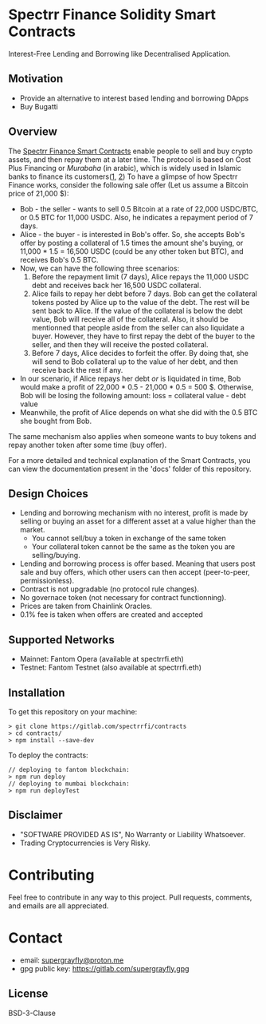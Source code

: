 # Spectrr Finance Solidity Smart Contracts

Interest-Free Lending and Borrowing like Decentralised Application.

## Motivation

- Provide an alternative to interest based lending and borrowing DApps
- Buy Bugatti

## Overview

The <a target="_blank" href="https://ftmscan.com/address/0x60F15A77c39C75918c673b64772dd7849B0b8aAa">Spectrr Finance Smart Contracts</a> enable people to sell and buy crypto assets, and then repay them at a later time.
The protocol is based on Cost Plus Financing or *Murabaha* (in arabic), which is widely used in Islamic banks to finance its customers([1](https://www.investopedia.com/articles/07/islamic_investing.asp), [2](https://www.gfmag.com/topics/blogs/what-products-does-islamic-finance-offer)) 
To have a glimpse of how Spectrr Finance works, consider the following sale offer (Let us assume a Bitcoin price of 21,000 $):

- Bob - the seller - wants to sell 0.5 Bitcoin at a rate of 22,000 USDC/BTC, or 0.5 BTC for 11,000 USDC. 
Also, he indicates a repayment period of 7 days.
- Alice - the buyer - is interested in Bob's offer. So, she accepts Bob's offer by posting a collateral of 1.5 times the amount she's buying, or 11,000 * 1.5 = 16,500 USDC (could be any other token but BTC), and receives Bob's 0.5 BTC.
- Now, we can have the following three scenarios:
	1. Before the repayment limit (7 days), Alice repays the 11,000 USDC debt and receives back her 16,500 USDC collateral.
	2. Alice fails to repay her debt before 7 days. Bob can get the collateral tokens posted by Alice up to the value of the debt. The rest will be sent back to Alice. If the value of the collateral is below the debt value, Bob will receive all of the collateral. Also, it should be mentionned that people aside from the seller can also liquidate a buyer. However, they have to first repay the debt of the buyer to the seller, and then they will receive the posted collateral.
	3. Before 7 days, Alice decides to forfeit the offer. By doing that, she will send to Bob collateral up to the value of her debt, and then receive back the rest if any.
- In our scenario, if Alice repays her debt *or* is liquidated in time, Bob would make a profit of 22,000 * 0.5 - 21,000 * 0.5 = 500 $. 
Otherwise, Bob will be losing the following amount:
loss = collateral value - debt value 
- Meanwhile, the profit of Alice depends on what she did with the 0.5 BTC she bought from Bob.

The same mechanism also applies when someone wants to buy tokens and repay another token after some time (buy offer).

For a more detailed and technical explanation of the Smart Contracts, you can view the documentation present in the 'docs' folder of this repository.

## Design Choices

- Lending and borrowing mechanism with no interest, 
profit is made by selling or buying an asset for a different asset at a value higher than the market.
	- You cannot sell/buy a token in exchange of the same token
	- Your collateral token cannot be the same as the token you are selling/buying.
- Lending and borrowing process is offer based. Meaning that users post sale and buy offers, 
which other users can then accept (peer-to-peer, permissionless).
- Contract is not upgradable (no protocol rule changes).
- No governace token (not necessary for contract functionning).
- Prices are taken from Chainlink Oracles.
- 0.1% fee is taken when offers are created and accepted 

## Supported Networks

- Mainnet: Fantom Opera (available at spectrrfi.eth)
- Testnet: Fantom Testnet (also available at spectrrfi.eth)

## Installation

To get this repository on your machine:
```
> git clone https://gitlab.com/spectrrfi/contracts
> cd contracts/
> npm install --save-dev
```

To deploy the contracts:
```
// deploying to fantom blockchain:
> npm run deploy
// deploying to mumbai blockchain:
> npm run deployTest
```

## Disclaimer

- "SOFTWARE PROVIDED AS IS", No Warranty or Liability Whatsoever.
- Trading Cryptocurrencies is Very Risky.

# Contributing

Feel free to contribute in any way to this project.
Pull requests, comments, and emails are all appreciated.

# Contact

- email: supergrayfly@proton.me
- gpg public key: https://gitlab.com/supergrayfly.gpg

## License

BSD-3-Clause
